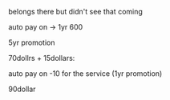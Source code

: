 belongs there but didn't see that coming


auto pay on -> 
1yr 600

5yr promotion


70dollrs + 15dollars: 

auto pay on -10 
for the service (1yr promotion)

90dollar
